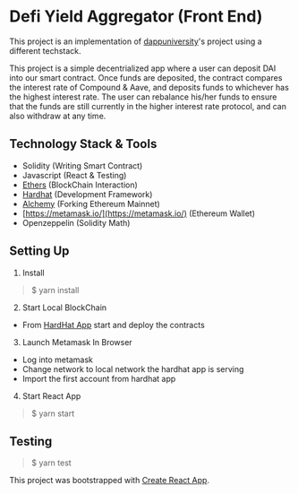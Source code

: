 # Defi Yield Aggregator (Front End)

This project is an implementation of [dappuniversity](https://github.com/dappuniversity/yield-aggregator)'s project using a different techstack.

This project is a simple decentrialized app where a user can deposit DAI into our smart contract. Once funds are deposited, the contract compares the interest rate of Compound & Aave, and deposits funds to whichever has the highest interest rate. The user can rebalance his/her funds to ensure that the funds are still currently in the higher interest rate protocol, and can also withdraw at any time.

## Technology Stack & Tools

- Solidity (Writing Smart Contract)
- Javascript (React & Testing)
- [Ethers](https://docs.ethers.io/v5/) (BlockChain Interaction)
- [Hardhat](https://hardhat.org/) (Development Framework)
- [Alchemy](https://www.alchemy.com/) (Forking Ethereum Mainnet)
- [https://metamask.io/](https://metamask.io/) (Ethereum Wallet)
- Openzeppelin (Solidity Math)

## Setting Up
1. Install
>$ yarn install
2. Start Local BlockChain
- From [HardHat App](https://github.com/FMA126/merritt-bank-ethereum) start and deploy the contracts
3. Launch Metamask In Browser
- Log into metamask
- Change network to local network the hardhat app is serving
- Import the first account from hardhat app
4. Start React App
> $ yarn start

## Testing
> $ yarn test

This project was bootstrapped with [Create React App](https://github.com/facebook/create-react-app).


